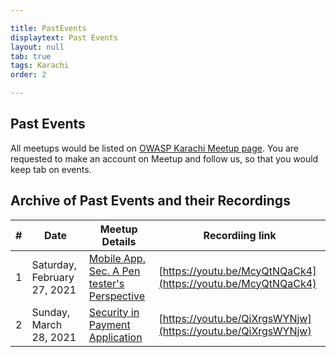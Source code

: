 ```yaml
---

title: PastEvents
displaytext: Past Events
layout: null
tab: true
tags: Karachi
order: 2

---
```


## Past Events

All meetups would be listed on [OWASP Karachi Meetup page](https://www.meetup.com/OWASP-Karachi-Chapter/). You are requested to make an account on Meetup and follow us, so that you would keep tab on events. 

## Archive of Past Events and their Recordings

| # | Date | Meetup Details | Recordiing link |  
| - | ----- | -----------| ---------------|  
| 1 | Saturday, February 27, 2021 | [Mobile App. Sec. A Pen tester's Perspective](https://www.meetup.com/OWASP-Karachi-Chapter/events/276516990/) | [https://youtu.be/McyQtNQaCk4](https://youtu.be/McyQtNQaCk4) |  
| 2 | Sunday, March 28, 2021 | [Security in Payment Application](https://www.meetup.com/OWASP-Karachi-Chapter/events/277131011/) | [https://youtu.be/QiXrgsWYNjw](https://youtu.be/QiXrgsWYNjw) |
